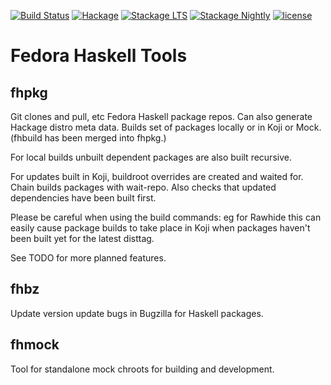 [![Build Status](https://travis-ci.org/fedora-haskell/fedora-haskell-tools.png)](https://travis-ci.org/fedora-haskell/fedora-haskell-tools)
[![Hackage](http://img.shields.io/hackage/v/fedora-haskell-tools.png)](http://hackage.haskell.org/package/fedora-haskell-tools)
[![Stackage LTS](http://stackage.org/package/fedora-haskell-tools/badge/lts)](http://stackage.org/lts/package/fedora-haskell-tools)
[![Stackage Nightly](http://stackage.org/package/fedora-haskell-tools/badge/nightly)](http://stackage.org/nightly/package/fedora-haskell-tools)
[![license](https://img.shields.io/badge/license-GPLv3+-brightgreen.svg)](https://www.gnu.org/licenses/gpl.html)

# Fedora Haskell Tools

## fhpkg
Git clones and pull, etc Fedora Haskell package repos.
Can also generate Hackage distro meta data.
Builds set of packages locally or in Koji or Mock.
(fhbuild has been merged into fhpkg.)

For local builds unbuilt dependent packages are also built recursive.

For updates built in Koji, buildroot overrides are created and waited for.
Chain builds packages with wait-repo.
Also checks that updated dependencies have been built first.

Please be careful when using the build commands:
eg for Rawhide this can easily cause package builds to take place in Koji
when packages haven't been built yet for the latest disttag.

See TODO for more planned features.


## fhbz
Update version update bugs in Bugzilla for Haskell packages.

## fhmock
Tool for standalone mock chroots for building and development.
